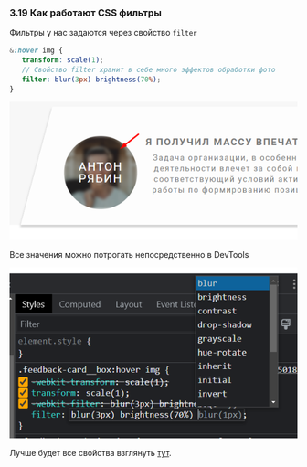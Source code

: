 ### **3.19 Как работают CSS фильтры**

Фильтры у нас задаются через свойство `filter`

```SCSS
&:hover img {  
   transform: scale(1);  
   // Свойство filter хранит в себе много эффектов обработки фото  
   filter: blur(3px) brightness(70%);  
}
```
![](_png/03aad7d8f5e13df93445bbbee6fc3abc.png)

Все значения можно потрогать непосредственно в DevTools

![](_png/c69e4ce5bae936777e70a286d82b1da2.png)

Лучше будет все свойства взглянуть [тут](https://developer.mozilla.org/ru/docs/Web/CSS/filter).